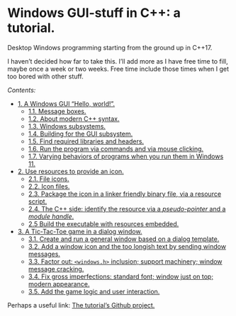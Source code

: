 # Windows GUI-stuff in C++: a tutorial.

Desktop Windows programming starting from the ground up in C++17.

I haven’t decided how far to take this. I’ll add more as I have free time to fill, maybe once a week or two weeks. Free time include those times when I get too bored with other stuff.

*Contents:*

- [1. A Windows GUI “Hello, world!”.](part-01.md)
    - [1.1. Message boxes.](part-01.md#11-message-boxes)
    - [1.2. About modern C++ syntax.](part-01.md#12-about-modern-c-syntax)
    - [1.3. Windows subsystems.](part-01.md#13-windows-subsystems)
    - [1.4. Building for the GUI subsystem.](part-01.md#14-building-for-the-gui-subsystem)
    - [1.5. Find required libraries and headers.](part-01.md#15-find-required-libraries-and-headers)
    - [1.6. Run the program via commands and via mouse clicking.](part-01.md#16-run-the-program-via-commands-and-via-mouse-clicking)
    - [1.7. Varying behaviors of programs when you run them in Windows 11.](part-01.md#17-varying-behaviors-of-programs-when-you-run-them-in-windows-11)
- [2. Use resources to provide an icon.](part-02.md)
    - [2.1. File icons.](part-02.md#21-file-icons)
    - [2.2. Icon files.](part-02.md#22-icon-files)
    - [2.3. Package the icon in a linker friendly binary file, via a resource script.](part-02.md#23-package-the-icon-in-a-linker-friendly-binary-file-via-a-resource-script)
    - [2.4. The C++ side: identify the resource via a *pseudo-pointer* and a *module handle*.](part-02.md#24-the-c-side-identify-the-resource-via-a-pseudo-pointer-and-a-module-handle)
    - [2.5 Build the executable with resources embedded.](part-02.md#25-build-the-executable-with-resources-embedded)
- [3. A Tic-Tac-Toe game in a dialog window.](part-03.md)
    - [3.1. Create and run a general window based on a dialog template.](part-03.md#31-create-and-run-a-general-window-based-on-a-dialog-template)
    - [3.2. Add a window icon and the too longish text by sending window messages.](part-03.md#32-add-a-window-icon-and-the-too-longish-text-by-sending-window-messages)
    - [3.3. Factor out: `<windows.h>` inclusion; support machinery; window message cracking.](part-03.md#33-factor-out-windowsh-inclusion-support-machinery-window-message-cracking)
    - [3.4. Fix gross imperfections: standard font; window just on top; modern appearance.](part-03.md#34-fix-gross-imperfections-standard-font-window-just-on-top-modern-appearance)
    - [3.5. Add the game logic and user interaction.](part-03.md#35-add-the-game-logic-and-user-interaction)

Perhaps a useful link: [The tutorial’s Github project.](https://github.com/alf-p-steinbach/Windows-GUI-stuff-in-C-tutorial-)
